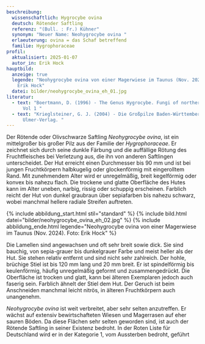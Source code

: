 ```yaml
---
beschreibung:
  wissenschaftlich: Hygrocybe ovina
  deutsch: Rötender Saftling
  referenz: "(Bull. : Fr.) Kühner"
  synonym: "Neuer Name: Neohygrocybe ovina "
  erlaeuterung: ovina = das Schaf betreffend
  familie: Hygrophoraceae
profil:
  aktualisiert: 2025-01-07
  autor_in: Erik Hock
hauptbild:
  anzeige: true
  legende: "Neohygrocybe ovina von einer Magerwiese im Taunus (Nov. 2024). Foto:
    Erik Hock"
  datei: bilder/neohygrocybe_ovina_eh_01.jpg
literatur:
  - text: "Boertmann, D. (1996) - The Genus Hygrocybe. Fungi of northern Europe -
      Vol 1 "
  - text: "Krieglsteiner, G. J. (2004) - Die Großpilze Baden-Württembergs. Band 4.
      Ulmer-Verlag. "
---
```

Der Rötende oder Olivschwarze Saftling *Neohygrocybe ovina*, ist ein mittelgroßer bis großer Pilz aus der Familie der *Hygrophoraceae*. Er zeichnet sich durch seine dunkle Färbung und die auffällige Rötung des Fruchtfleisches bei Verletzung aus, die ihn von anderen Saftlingen unterscheidet. Der Hut erreicht einen Durchmesser bis 90 mm und ist bei jungen Fruchtkörpern halbkugelig oder glockenförmig mit eingerolltem Rand. Mit zunehmendem Alter wird er unregelmäßig, breit kegelförmig oder konvex bis nahezu flach. Die trockene und glatte Oberfläche des Hutes kann im Alter uneben, narbig, rissig oder schuppig erscheinen. Farblich reicht der Hut von dunkel graubraun über sepiafarben bis nahezu schwarz, wobei manchmal hellere radiale Streifen auftreten.

{% include abbildung_start.html stil="standard" %}
{% include bild.html datei="bilder/neohygrocybe_ovina_eh_02.jpg" %}
{% include abbildung_ende.html legende="Neohygrocybe ovina von einer Magerwiese im Taunus (Nov. 2024). Foto: Erik Hock" %}

Die Lamellen sind angewachsen und oft sehr breit sowie dick. Sie sind bauchig, von sepia-grauer bis dunkelgrauer Farbe und meist heller als der Hut. Sie stehen relativ entfernt und sind nicht sehr zahlreich. Der hohle, brüchige Stiel ist bis 120 mm lang und 20 mm breit. Er ist spindelförmig bis keulenförmig, häufig unregelmäßig geformt und zusammengedrückt. Die Oberfläche ist trocken und glatt, kann bei älteren Exemplaren jedoch auch faserig sein. Farblich ähnelt der Stiel dem Hut. Der Geruch ist beim Anschneiden manchmal leicht nitrös, in älteren Fruchtkörpern auch unangenehm.

*Neohygrocybe ovina* ist weit verbreitet, aber sehr selten anzutreffen. Er wächst auf extensiv bewirtschafteten Wiesen und Magerrasen auf eher sauren Böden. Da diese Flächen sehr selten geworden sind, ist auch der Rötende Saftling in seiner Existenz bedroht. In der Roten Liste für Deutschland wird er in der Kategorie 1, vom Aussterben bedroht, geführt
